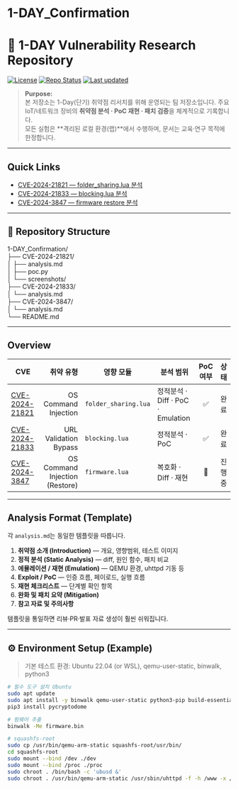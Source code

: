 # 1-DAY_Confirmation

# 🧩 1-DAY Vulnerability Research Repository

[![License](https://img.shields.io/badge/License-CC%20BY--NC%204.0-blue.svg)](https://creativecommons.org/licenses/by-nc/4.0/)
[![Repo Status](https://img.shields.io/badge/Status-Research-critical.svg)]()
[![Last updated](https://img.shields.io/badge/Last%20update-2025--10--10-lightgrey.svg)]()

> **Purpose:**  
> 본 저장소는 1-Day(단기) 취약점 리서치를 위해 운영되는 팀 저장소입니다. 주요 IoT/네트워크 장비의 **취약점 분석 · PoC 재현 · 패치 검증**을 체계적으로 기록합니다.  
> 모든 실험은 **격리된 로컬 환경(랩)**에서 수행하며, 문서는 교육·연구 목적에 한정합니다.

---

## Quick Links

- [CVE-2024-21821 — folder_sharing.lua 분석](./CVE-2024-21821/analysis.md)  
- [CVE-2024-21833 — blocking.lua 분석](./CVE-2024-21833/analysis.md)  
- [CVE-2024-3847 — firmware restore 분석](./CVE-2024-3847/analysis.md)

---

## 📁 Repository Structure

1-DAY_Confirmation/   
├── CVE-2024-21821/  
│   ├── analysis.md   
│   ├── poc.py   
│   └── screenshots/   
├── CVE-2024-21833/   
│   └── analysis.md   
├── CVE-2024-3847/   
│   └── analysis.md   
└── README.md   
   
---

## Overview

| CVE | 취약 유형 | 영향 모듈 | 분석 범위 | PoC 여부 | 상태 |
|-----|------------:|------------|------------|:--------:|:----:|
| [CVE-2024-21821](./CVE-2024-21821/analysis.md) | OS Command Injection | `folder_sharing.lua` | 정적분석 · Diff · PoC · Emulation | ✅ | 완료 |
| [CVE-2024-21833](./CVE-2024-21833/analysis.md) | URL Validation Bypass | `blocking.lua` | 정적분석 · PoC | ✅ | 완료 |
| [CVE-2024-3847](./CVE-2024-3847/analysis.md) | OS Command Injection (Restore) | `firmware.lua` | 복호화 · Diff · 재현 | 🚧 | 진행중 |

---

## Analysis Format (Template)

각 `analysis.md`는 동일한 템플릿을 따릅니다.

1. **취약점 소개 (Introduction)** — 개요, 영향범위, 테스트 이미지  
2. **정적 분석 (Static Analysis)** — diff, 원인 함수, 패치 비교  
3. **에뮬레이션 / 재현 (Emulation)** — QEMU 환경, uhttpd 기동 등  
4. **Exploit / PoC** — 인증 흐름, 페이로드, 실행 흐름  
5. **재현 체크리스트** — 단계별 확인 항목  
6. **완화 및 패치 요약 (Mitigation)**  
7. **참고 자료 및 주의사항**

템플릿을 통일하면 리뷰·PR·발표 자료 생성이 훨씬 쉬워집니다.

---

## ⚙️ Environment Setup (Example)

> 기본 테스트 환경: Ubuntu 22.04 (or WSL), qemu-user-static, binwalk, python3

```bash
# 필수 도구 설치 Ubuntu
sudo apt update
sudo apt install -y binwalk qemu-user-static python3-pip build-essential
pip3 install pycryptodome

# 펌웨어 추출
binwalk -Me firmware.bin

# squashfs-root 
sudo cp /usr/bin/qemu-arm-static squashfs-root/usr/bin/
cd squashfs-root
sudo mount --bind /dev ./dev
sudo mount --bind /proc ./proc
sudo chroot . /bin/bash -c 'ubusd &'
sudo chroot . /usr/bin/qemu-arm-static /usr/sbin/uhttpd -f -h /www -x /cgi-bin -p 0.0.0.0:8080
